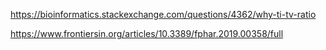 https://bioinformatics.stackexchange.com/questions/4362/why-ti-tv-ratio

https://www.frontiersin.org/articles/10.3389/fphar.2019.00358/full
